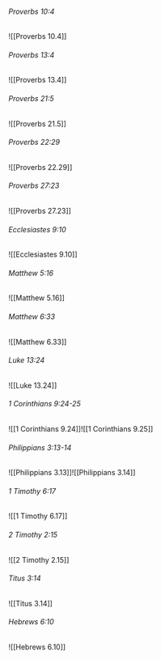 ###### Proverbs 10:4

![[Proverbs 10.4]]

###### Proverbs 13:4

![[Proverbs 13.4]]

###### Proverbs 21:5

![[Proverbs 21.5]]

###### Proverbs 22:29

![[Proverbs 22.29]]

###### Proverbs 27:23

![[Proverbs 27.23]]

###### Ecclesiastes 9:10

![[Ecclesiastes 9.10]]

###### Matthew 5:16

![[Matthew 5.16]]

###### Matthew 6:33

![[Matthew 6.33]]

###### Luke 13:24

![[Luke 13.24]]

###### 1 Corinthians 9:24-25

![[1 Corinthians 9.24]]![[1 Corinthians 9.25]]

###### Philippians 3:13-14

![[Philippians 3.13]]![[Philippians 3.14]]

###### 1 Timothy 6:17

![[1 Timothy 6.17]]

###### 2 Timothy 2:15

![[2 Timothy 2.15]]

###### Titus 3:14

![[Titus 3.14]]

###### Hebrews 6:10

![[Hebrews 6.10]]